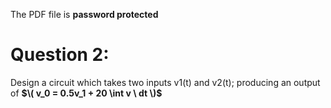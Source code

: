 The PDF file is **password protected**

# Question 2:

Design a circuit which takes two inputs v1(t) and v2(t); 
producing an output of **$\( v_0 = 0.5v_1 + 20 \int v \ dt \)$**
